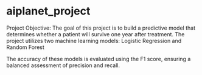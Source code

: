 # aiplanet_project
Project Objective: 
The goal of this project is to build a predictive model that determines whether a patient will survive one year after treatment. The project utilizes two machine learning models: Logistic Regression and Random Forest

The accuracy of these models is evaluated using the F1 score, ensuring a balanced assessment of precision and recall.

